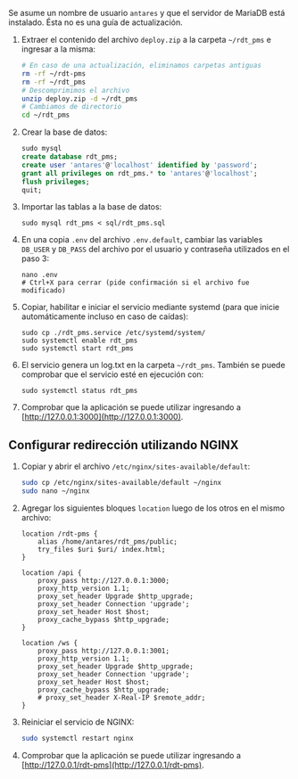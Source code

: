 Se asume un nombre de usuario `antares` y que el servidor de MariaDB está instalado. Ésta no es una guía de actualización.

1. Extraer el contenido del archivo `deploy.zip` a la carpeta `~/rdt_pms` e ingresar a la misma:

	```sh
	# En caso de una actualización, eliminamos carpetas antiguas
	rm -rf ~/rdt-pms
	rm -rf ~/rdt_pms
	# Descomprimimos el archivo
	unzip deploy.zip -d ~/rdt_pms
	# Cambiamos de directorio
	cd ~/rdt_pms
	```

1. Crear la base de datos:

	```sql
	sudo mysql
	create database rdt_pms;
	create user 'antares'@'localhost' identified by 'password';
	grant all privileges on rdt_pms.* to 'antares'@'localhost';
	flush privileges;
	quit;
	```

1. Importar las tablas a la base de datos:

	```
	sudo mysql rdt_pms < sql/rdt_pms.sql
	```

1. En una copia `.env` del archivo `.env.default`, cambiar las variables `DB_USER` y `DB_PASS` del archivo por el usuario y contraseña utilizados en el paso 3:

	```
	nano .env
	# Ctrl+X para cerrar (pide confirmación si el archivo fue modificado)
	```

1. Copiar, habilitar e iniciar el servicio mediante systemd (para que inicie automáticamente incluso en caso de caídas):

	```
	sudo cp ./rdt_pms.service /etc/systemd/system/
	sudo systemctl enable rdt_pms
	sudo systemctl start rdt_pms
	```

1. El servicio genera un log.txt en la carpeta `~/rdt_pms`. También se puede comprobar que el servicio esté en ejecución con:

	```
	sudo systemctl status rdt_pms
	```

1. Comprobar que la aplicación se puede utilizar ingresando a [http://127.0.0.1:3000](http://127.0.0.1:3000).

## Configurar redirección utilizando NGINX

1. Copiar y abrir el archivo `/etc/nginx/sites-available/default`:

	```sh
	sudo cp /etc/nginx/sites-available/default ~/nginx
	sudo nano ~/nginx
	```

1. Agregar los siguientes bloques `location` luego de los otros en el mismo archivo:

	```nginx
    location /rdt-pms {
        alias /home/antares/rdt_pms/public;
        try_files $uri $uri/ index.html;
    }

    location /api {
        proxy_pass http://127.0.0.1:3000;
        proxy_http_version 1.1;
        proxy_set_header Upgrade $http_upgrade;
        proxy_set_header Connection 'upgrade';
        proxy_set_header Host $host;
        proxy_cache_bypass $http_upgrade;
    }

    location /ws {
        proxy_pass http://127.0.0.1:3001;
        proxy_http_version 1.1;
        proxy_set_header Upgrade $http_upgrade;
        proxy_set_header Connection 'upgrade';
        proxy_set_header Host $host;
        proxy_cache_bypass $http_upgrade;
        # proxy_set_header X-Real-IP $remote_addr;
    }
	```

1. Reiniciar el servicio de NGINX:
	```sh
	sudo systemctl restart nginx
	```

1. Comprobar que la aplicación se puede utilizar ingresando a [http://127.0.0.1/rdt-pms](http://127.0.0.1/rdt-pms).